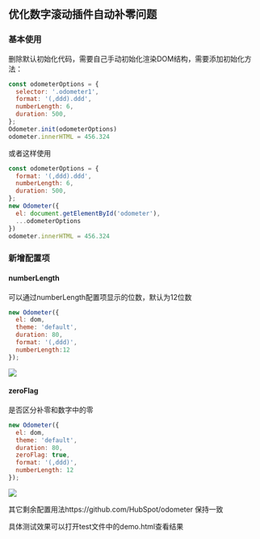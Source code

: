 ## 优化数字滚动插件自动补零问题

### 基本使用
删除默认初始化代码，需要自己手动初始化渲染DOM结构，需要添加初始化方法：
```js
const odometerOptions = {
  selector: '.odometer1',
  format: '(,ddd).ddd',
  numberLength: 6,
  duration: 500,
};
Odometer.init(odometerOptions)
odometer.innerHTML = 456.324
```
或者这样使用
```js
const odometerOptions = {
  format: '(,ddd).ddd',
  numberLength: 6,
  duration: 500,
};
new Odometer({
  el: document.getElementById('odometer'),
  ...odometerOptions
})
odometer.innerHTML = 456.324
```

### 新增配置项

#### numberLength

可以通过numberLength配置项显示的位数，默认为12位数

```js
new Odometer({
  el: dom,
  theme: 'default',
  duration: 80,
  format: '(,ddd)',
  numberLength:12
});
```
<img src="https://github.com/wqzwh/ga-odometer/blob/master/img/1.gif?raw=true" style="max-width:100%;">

#### zeroFlag
是否区分补零和数字中的零

```js
new Odometer({
  el: dom,
  theme: 'default',
  duration: 80,
  zeroFlag: true,
  format: '(,ddd)',
  numberLength: 12
});
```

<img src="https://github.com/wqzwh/ga-odometer/blob/master/img/2.gif?raw=true" style="max-width:100%;">

其它剩余配置用法https://github.com/HubSpot/odometer 保持一致

具体测试效果可以打开test文件中的demo.html查看结果
